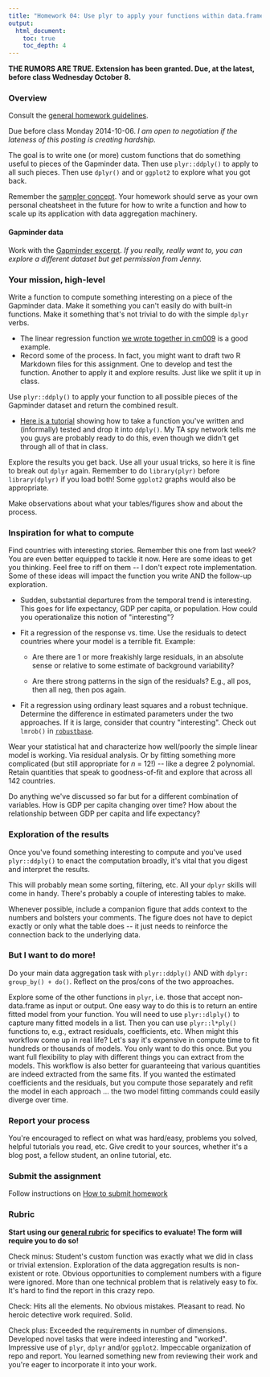 ```yaml
---
title: "Homework 04: Use plyr to apply your functions within data.frames"
output:
  html_document:
    toc: true
    toc_depth: 4
---
```


__THE RUMORS ARE TRUE. Extension has been granted. Due, at the latest, before class Wednesday October 8.__

### Overview

Consult the [general homework guidelines](hw00_homework-guidelines.html).

Due before class Monday 2014-10-06. *I am open to negotiation if the lateness of this posting is creating hardship.*

The goal is to write one (or more) custom functions that do something useful to pieces of the Gapminder data. Then use `plyr::ddply()` to apply to all such pieces. Then use `dplyr()` and or `ggplot2` to explore what you got back.

Remember the [sampler concept](http://en.wikipedia.org/wiki/Sampler_(needlework)). Your homework should serve as your own personal cheatsheet in the future for how to write a function and how to scale up its application with data aggregation machinery.

#### Gapminder data

Work with the [Gapminder excerpt](http://tiny.cc/gapminder). *If you really, really want to, you can explore a different dataset but get permission from Jenny.*

### Your mission, high-level

Write a function to compute something interesting on a piece of the Gapminder data. Make it something you can't easily do with built-in functions. Make it something that's not trivial to do with the simple `dplyr` verbs.

  * The linear regression function [we wrote together in cm009](block012_function-regress-lifeexp-on-year.html) is a good example.
  * Record some of the process. In fact, you might want to draft two R Markdown files for this assignment. One to develop and test the function. Another to apply it and explore results. Just like we split it up in class.

Use `plyr::ddply()` to apply your function to all possible pieces of the Gapminder dataset and return the combined result.

  * [Here is a tutorial](block013_plyr-ddply.html) showing how to take a function you've written and (informally) tested and drop it into `ddply()`. My TA spy network tells me you guys are probably ready to do this, even though we didn't get through all of that in class.
  
Explore the results you get back. Use all your usual tricks, so here it is fine to break out `dplyr` again. Remember to do `library(plyr)` before `library(dplyr)` if you load both! Some `ggplot2` graphs would also be appropriate.

Make observations about what your tables/figures show and about the process.

### Inspiration for what to compute

Find countries with interesting stories. Remember this one from last week? You are even better equipped to tackle it now. Here are some ideas to get you thinking. Feel free to riff on them -- I don't expect rote implementation. Some of these ideas will impact the function you write AND the follow-up exploration.

  * Sudden, substantial departures from the temporal trend is interesting. This goes for life expectancy, GDP per capita, or population. How could you operationalize this notion of "interesting"?

  * Fit a regression of the response vs. time. Use the residuals to detect countries where your model is a terrible fit. Example:
    
    - Are there are 1 or more freakishly large residuals, in an absolute sense or relative to some estimate of background variability?
    
    - Are there strong patterns in the sign of the residuals? E.g., all pos, then all neg, then pos again.

  * Fit a regression using ordinary least squares and a robust technique. Determine the difference in estimated parameters under the two approaches. If it is large, consider that country "interesting". Check out `lmrob()` in [`robustbase`](http://cran.r-project.org/web/packages/robustbase/index.html).
  
Wear your statistical hat and characterize how well/poorly the simple linear model is working. Via residual analysis. Or by fitting something more complicated (but still appropriate for $n$ = 12!) -- like a degree 2 polynomial. Retain quantities that speak to goodness-of-fit and explore that across all 142 countries.

Do anything we've discussed so far but for a different combination of variables. How is GDP per capita changing over time? How about the relationship between GDP per capita and life expectancy?

### Exploration of the results

Once you've found something interesting to compute and you've used `plyr::ddply()` to enact the computation broadly, it's vital that you digest and interpret the results.

This will probably mean some sorting, filtering, etc. All your `dplyr` skills will come in handy. There's probably a couple of interesting tables to make.

Whenever possible, include a companion figure that adds context to the numbers and bolsters your comments. The figure does not have to depict exactly or only what the table does -- it just needs to reinforce the connection back to the underlying data.

### But I want to do more!

Do your main data aggregation task with `plyr::ddply()` AND with `dplyr: group_by() + do()`. Reflect on the pros/cons of the two approaches.

Explore some of the other functions in `plyr`, i.e. those that accept non-data.frame as input or output. One easy way to do this is to return an entire fitted model from your function. You will need to use `plyr::dlply()` to capture many fitted models in a list. Then you can use `plyr::l*ply()` functions to, e.g., extract residuals, coefficients, etc. When might this workflow come up in real life? Let's say it's expensive in compute time to fit hundreds or thousands of models. You only want to do this once. But you want full flexibility to play with different things you can extract from the models. This workflow is also better for guaranteeing that various quantities are indeed extracted from the same fits. If you wanted the estimated coefficients and the residuals, but you compute those separately and refit the model in each approach ... the two model fitting commands could easily diverge over time.
  
### Report your process

You're encouraged to reflect on what was hard/easy, problems you solved, helpful tutorials you read, etc. Give credit to your sources, whether it's a blog post, a fellow student, an online tutorial, etc.

### Submit the assignment

Follow instructions on [How to submit homework](hw00_homework-guidelines.html#how-to-submit-homework)

### Rubric

__Start using our [general rubric](peer-review01_marking-rubric.html) for specifics to evaluate! The form will require you to do so!__

Check minus: Student's custom function was exactly what we did in class or trivial extension. Exploration of the data aggregation results is non-existent or rote. Obvious opportunities to complement numbers with a figure were ignored. More than one technical problem that is relatively easy to fix. It's hard to find the report in this crazy repo.

Check: Hits all the elements. No obvious mistakes. Pleasant to read. No heroic detective work required. Solid.

Check plus: Exceeded the requirements in number of dimensions. Developed novel tasks that were indeed interesting and "worked". Impressive use of `plyr`, `dplyr` and/or `ggplot2`. Impeccable organization of repo and report. You learned something new from reviewing their work and you're eager to incorporate it into your work.